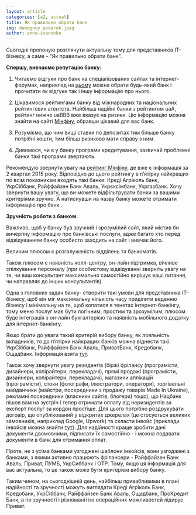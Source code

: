 ```yaml
---
layout: article
categories: [a2, actual]
title: Як правильно обрати банк
img: denegnuy podarok.jpeg
author: anna-ivanenko
---
```


Сьогодні пропоную розглянути актуальну тему для представників IT-бізнесу, а саме - “Як правильно обрати банк”.



**Спершу, вивчаємо репутацію банку:**




1.	Читаємо відгуки про банк на спеціалізованих сайтах та інтернет-форумах, наприклад на [цьому](http://minfin.com.ua/company/)
можна обрати будь-який банк і прочитати  як відгуки так і іншу інформацію про нього.

2.	Цікавимося рейтингами банку від міжнародних та національних рейтингових агентств. Найбільш надійні банки з рейтингом uaA, 
рейтинг нижче uaBBB вже вказує на ризики. Цю інформацію можна знайти на сайті  [Мінфіну]( http://minfin.com.ua/company/), 
обравши цікавий для вас банк.

3.	Розуміємо, що чим вищі ставки по депозитах тим більше банку потрібні кошти, тим більш ризиково мати справу з ним.

4.	Дивимося, чи є у банку  програми кредитування, зазвичай проблемні банки такі програми звертають.

Рекомендую звернути увагу на [рейтинг Мінфіну](http://minfin.com.ua/banks/rating/), де вже є інформація за 2 квартал 2015
року. Відповідно до цього рейтингу в п’ятірку найкращих по всім показникам входять такі банки: Креді Агріколь  банк, 
УкрСіббанк, Райффайзен Банк Аваль, Укрєксімбанк, Укргазбанк. Хочу звернути вашу увагу, що ви можете відфільтрувати банки 
за вашими критеріями зручно. А натиснувши на назву банку можете отримати інформацію про банк .

**Зручність роботи з банком.**

Важливо, щоб у банку був  зручний і зрозумілий сайт,  який містив би вичерпну інформацію про банківські послуги, адже 
багато хто перед відвідуванням банку особисто заходить на сайт і вивчає його.

Великим плюсом є розгалуженість відділень та банкоматів.

Також плюсом є наявність колл-центру, он-лайн підтримка, вічливе спілкування персоналу (при особистому відвідуванні 
зверніть увагу на те, чи ваш консультант максимально самостійно вирішує ваші питання, чи направляє до інших 
консультантів).

Одна з головних задач банку- створити такі умови для представника ІТ-бізнесу, щоб він міг максимальну кількість часу 
приділити веденню бізнесу і мінімальну на те, щоб копатися в тенетах інтернет-банкінгу, тому меню послуг має бути 
логічним, простим та зрозумілим, плюсом буде інтеграція з он-лайн бухгалтерією та наявність мобільного додатку для 
інтернет-банкінгу.

Якщо брати до уваги такий критерій вибору банку, як лояльність вкладників, то до п’ятірки найкращих банків можна 
віднести такі: УкрСіббанк, Райффайзен Банк Аваль, ПриватБанк, Кредобанк, Ощадбанк. Інформація взята
[тут]( http://minfin.com.ua/banks/rating/).

Також хочу звернути увагу резидентів (біржі фрілансу (програмісти, дизайнери, копірайтери, перекладачі), 
прямі продажі (програмісти, дизайнери, копірайтери, перекладачі), магазини аплікацій (програмісти), стоки 
(фотографи, ілюстратори, оператори), торгівельні майданчики (майстри, посередники з продажу товарів Made In Ukraine),
рекламні посередники (власники сайтів, блогери) тощо), що Нацбанк пішов вам на зустріч і  тепер отримати оплату від 
неризидентів за експорт послуг за кордон простіше. Для цього потрібно роздрукувати договір, що 
опублікований у відкритих джерелах (це стосується великих замовників, наприклад Google, Upwork) та скласти інвойс 
(приклади  інвойсів можна знайти [тут]( http://itin.com.ua/content/documents.html)).  Для надійності краще зробити 
дані документи двомовними, підписати їх самостійно - і можна подавати документи в банк для отримання оплат.
 
Проте, не з усіма банками узгоджені шаблони інвойсів, вони узгоджені з банками, з якими активно працюють 
фрілансери - Райффайзен Банк Аваль, Приват, ПУМБ, УкрСиббанк і ОTP. Тому, якщо ця інформація для вас актуальна, 
то це також може бути критерієм вибору банку.

Таким чином, на сьогоднішній день, найбільш привабливими в плані надійності та зручності можуть виглядати Креді 
Агріколь Банк, Кредобанк, УкрСіббанк, Райффайзен Банк Аваль, Ощадбанк, ПроКредит Банк, а по зручності і різноманіттю 
операційних можливостей лідирує Приват.
